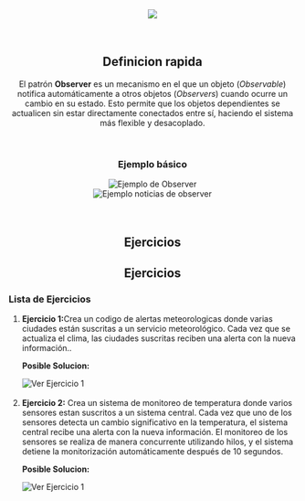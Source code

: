 <div align="center">
  <img src="https://via.placeholder.com/468x60/000000/00FF00?text=Observable" />
</div>
<br/>
<br/>
<h2 align="center">Definicion rapida</h2>
<p align="center">
  El patrón <strong>Observer</strong> es un mecanismo en el que un objeto (<em>Observable</em>) notifica automáticamente a otros objetos 
  (<em>Observers</em>) cuando ocurre un cambio en su estado. Esto permite que los objetos dependientes se actualicen 
  sin estar directamente conectados entre sí, haciendo el sistema más flexible y desacoplado.
</p>

<br/>

<h3 align="center">Ejemplo básico</h3>

<div align="center">
  <a href="https://github.com/CarlosMaroRuiz/patronesDise-o/edit/main/observer/Ejemplo.py" style="text-decoration: none;">
    <img src="https://img.shields.io/badge/Ver%20Ejemplo-Ejemplo%20Observer-green?style=for-the-badge" alt="Ejemplo de Observer" />
  </a>
</div>

<div align="center">
  <a href="https://github.com/CarlosMaroRuiz/patronesDise-o/edit/main/observer/noticias.py" style="text-decoration: none;">
    <img src="https://img.shields.io/badge/Ver%20Ejemplo-Ejemplo%20Noticias%20Observer-green?style=for-the-badge" alt="Ejemplo noticias de observer" />
  </a>
</div>

<br/>
<br/>
<h2 align="center">Ejercicios</h2>

<h2 align="center">Ejercicios</h2>

<h3>Lista de Ejercicios</h3>

<ol>
  <li>
    <strong>Ejercicio 1:</strong>Crea un codigo de alertas meteorologicas donde varias ciudades 
están suscritas a un servicio meteorológico. 
Cada vez que se actualiza el clima, las ciudades
suscritas reciben una alerta con la nueva información..
    <br/>
    <p> <strong>Posible Solucion:</strong></p>
    <a href="https://github.com/CarlosMaroRuiz/patronesDise-o/blob/main/observer/meteorologicoo.py" style="text-decoration: none;">
      <img src="https://img.shields.io/badge/Ver%20Ejercicio-Ejercicio%201-blue?style=for-the-badge" alt="Ver Ejercicio 1" />
    </a>

  </li>
    <br/>
<li>
  <strong>Ejercicio 2:</strong> Crea un sistema de monitoreo de temperatura donde varios sensores 
estan suscritos a un sistema central. 
Cada vez que uno de los sensores detecta un cambio significativo en la temperatura, 
el sistema central recibe una alerta con la nueva información. 
El monitoreo de los sensores se realiza de manera concurrente utilizando hilos,
y el sistema detiene la monitorización automáticamente después de 10 segundos.
 <p> <strong>Posible Solucion:</strong></p>
    <a href="https://github.com/CarlosMaroRuiz/patronesDise-o/blob/main/observer/sensore.py" style="text-decoration: none;">
      <img src="https://img.shields.io/badge/Ver%20Ejercicio-Ejercicio%202-blue?style=for-the-badge" alt="Ver Ejercicio 1" />
    </a>
  
</li>

</ol>
